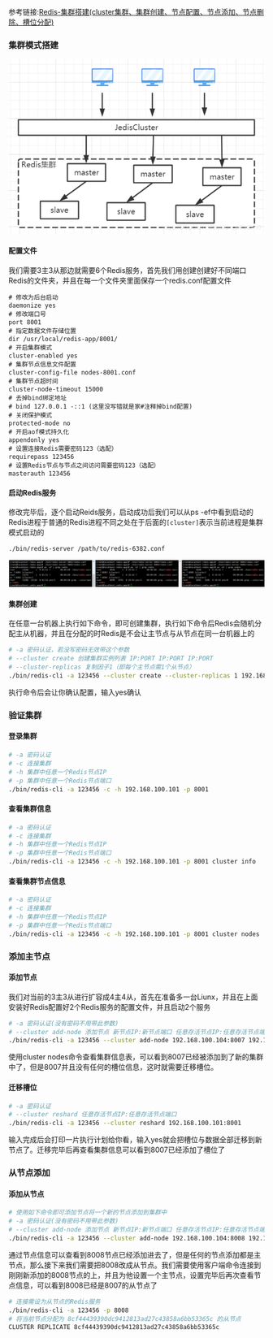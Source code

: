 参考链接:[Redis-集群搭建(cluster集群、集群创建、节点配置、节点添加、节点删除、槽位分配)](https://blog.csdn.net/weixin_44642403/article/details/118885921)

### 集群模式搭建
![alt text](./images/redis集群三主三从架构图.png)
#### 配置文件
我们需要3主3从那边就需要6个Redis服务，首先我们用创建创建好不同端口Redis的文件夹，并且在每一个文件夹里面保存一个redis.conf配置文件

```text
# 修改为后台启动
daemonize yes
# 修改端口号
port 8001
# 指定数据文件存储位置
dir /usr/local/redis-app/8001/
# 开启集群模式
cluster-enabled yes
# 集群节点信息文件配置
cluster-config-file nodes-8001.conf
# 集群节点超时间
cluster-node-timeout 15000
# 去掉bind绑定地址
# bind 127.0.0.1 -::1 (这里没写错就是家#注释掉bind配置)
# 关闭保护模式
protected-mode no
# 开启aof模式持久化
appendonly yes
# 设置连接Redis需要密码123（选配）
requirepass 123456
# 设置Redis节点与节点之间访问需要密码123（选配）
masterauth 123456
```
#### 启动Redis服务
修改完毕后，逐个启动Reids服务，启动成功后我们可以从ps -ef中看到启动的Redis进程于普通的Redis进程不同之处在于后面的`[cluster]`表示当前进程是集群模式启动的
```bash
./bin/redis-server /path/to/redis-6382.conf
```
![alt text](./images/redis集群启动结果.png)

#### 集群创建
在任意一台机器上执行如下命令，即可创建集群，执行如下命令后Redis会随机分配主从机器，并且在分配的时Redis是不会让主节点与从节点在同一台机器上的
```bash
# -a 密码认证，若没写密码无效带这个参数
# --cluster create 创建集群实例列表 IP:PORT IP:PORT IP:PORT
# --cluster-replicas 复制因子1（即每个主节点需1个从节点）
./bin/redis-cli -a 123456 --cluster create --cluster-replicas 1 192.168.100.101:8001 192.168.100.101:8002 192.168.100.102:8003 192.168.100.102:8004 192.168.100.103:8005 192.168.100.103:8006
```
执行命令后会让你确认配置，输入yes确认
### 验证集群
#### 登录集群
```bash
# -a 密码认证
# -c 连接集群
# -h 集群中任意一个Redis节点IP
# -p 集群中任意一个Redis节点端口
./bin/redis-cli -a 123456 -c -h 192.168.100.101 -p 8001
```
#### 查看集群信息
```bash
# -a 密码认证
# -c 连接集群
# -h 集群中任意一个Redis节点IP
# -p 集群中任意一个Redis节点端口
./bin/redis-cli -a 123456 -c -h 192.168.100.101 -p 8001 cluster info
```
#### 查看集群节点信息
```bash
# -a 密码认证
# -c 连接集群
# -h 集群中任意一个Redis节点IP
# -p 集群中任意一个Redis节点端口
./bin/redis-cli -a 123456 -c -h 192.168.100.101 -p 8001 cluster nodes
```
### 添加主节点
#### 添加节点
我们对当前的3主3从进行扩容成4主4从，首先在准备多一台Liunx，并且在上面安装好Redis配置好2个Redis服务的配置文件，并且启动2个服务
```bash
# -a 密码认证(没有密码不用带此参数)
# --cluster add-node 添加节点 新节点IP:新节点端口 任意存活节点IP:任意存活节点端口
./bin/redis-cli -a 123456 --cluster add-node 192.168.100.104:8007 192.168.100.101:8001
```
使用cluster nodes命令查看集群信息表，可以看到8007已经被添加到了新的集群中了，但是8007并且没有任何的槽位信息，这时就需要迁移槽位。
#### 迁移槽位
```bash
# -a 密码认证
# --cluster reshard 任意存活节点IP:任意存活节点端口
./bin/redis-cli -a 123456 --cluster reshard 192.168.100.101:8001
```
输入完成后会打印一片执行计划给你看，输入yes就会把槽位与数据全部迁移到新节点了。迁移完毕后再查看集群信息可以看到8007已经添加了槽位了

### 从节点添加
#### 添加从节点
```bash
# 使用如下命令即可添加节点将一个新的节点添加到集群中
# -a 密码认证(没有密码不用带此参数)
# --cluster add-node 添加节点 新节点IP:新节点端口 任意存活节点IP:任意存活节点端口
./bin/redis-cli -a 123456 --cluster add-node 192.168.100.104:8008 192.168.100.101:8001
```
通过节点信息可以查看到8008节点已经添加进去了，但是任何的节点添加都是主节点，那么接下来我们需要把8008改成从节点。我们需要使用客户端命令连接到刚刚新添加的8008节点的上，并且为他设置一个主节点，设置完毕后再次查看节点信息，可以看到8008已经是8007的从节点了
```bash
# 连接需设为从节点的Redis服务
./bin/redis-cli -a 123456 -p 8008
# 将当前节点分配为 8cf44439390dc9412813ad27c43858a6bb53365c 的从节点
CLUSTER REPLICATE 8cf44439390dc9412813ad27c43858a6bb53365c
```